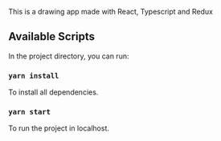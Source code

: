 This is a drawing app made with React, Typescript and Redux

## Available Scripts

In the project directory, you can run:

### `yarn install`

To install all dependencies.

### `yarn start`

To run the project in localhost.
